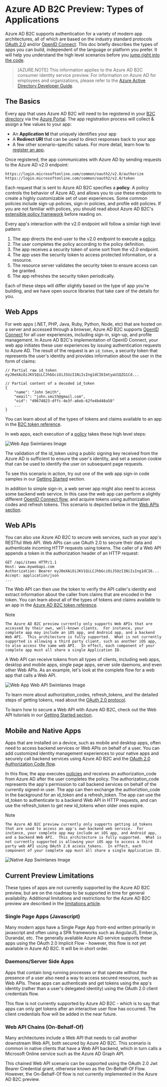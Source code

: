 <properties
    pageTitle="Azure AD B2C Preview | Microsoft Azure"
    description="The types of applications you can build in the Azure AD B2C preview."
    services="active-directory-b2c"
    documentationCenter=""
    authors="dstrockis"
    manager="msmbaldwin"
    editor=""/>

<tags
    ms.service="active-directory-b2c"
    ms.workload="identity"
    ms.tgt_pltfrm="na"
    ms.devlang="na"
    ms.topic="article"
    ms.date="12/22/2015"
    ms.author="dastrock"/>

# Azure AD B2C Preview: Types of Applications
Azure AD B2C supports authentication for a variety of modern app architectures, all of which are based on the industry standard protocols [OAuth 2.0](active-directory-b2c-reference-protocols.md) and/or [OpenID Connect](active-directory-b2c-reference-protocols.md).  This doc briefly describes the types of apps you can build, independent of the language or platform you prefer.  It will help you understand the high level scenarios before you [jump right into the code](active-directory-b2c-overview.md#getting-started).

> [AZURE.NOTE]
	This information applies to the Azure AD B2C consumer identity service preview.  For information on Azure AD for employees and organizations, 
	please refer to the [Azure Active Directory Developer Guide](active-directory-developers-guide.md).

## The Basics
Every app that uses Azure AD B2C will need to be registered in your [B2C directory](active-directory-b2c-get-started.md) via the [Azure Portal](https://portal.azure.com/).  The app registration process will collect & assign a few values to your app:

* An **Application Id** that uniquely identifies your app
* A **Redirect URI** that can be used to direct responses back to your app
* A few other scenario-specific values.  For more detail, learn how to [register an app](active-directory-b2c-app-registration.md).

Once registered, the app communicates with Azure AD by sending requests to the Azure AD v2.0 endpoint:

```
https://login.microsoftonline.com/common/oauth2/v2.0/authorize
https://login.microsoftonline.com/common/oauth2/v2.0/token
```

Each request that is sent to Azure AD B2C specifies a **policy**.  A policy controls the behavior of Azure AD, and allows you to use these endpoints to create a highly customizable set of user experiences.  Some common policies include sign-up policies, sign-in policies, and profile edit policies.  If you are not familiar with polices, you should read about Azure AD B2C's [extensible policy framework](active-directory-b2c-reference-policies.md) before reading on. 

Every app's interaction with the v2.0 endpoint will follow a similar high level pattern:

1. The app directs the end-user to the v2.0 endpoint to execute a [policy](active-directory-b2c-reference-policies.md).
2. The user completes the policy according to the policy definition.
3. The app receives a security token of some sort from the v2.0 endpoint.
4. The app uses the security token to access protected information, or a resource.
5. The resource server validates the security token to ensure access can be granted.
6. The app refreshes the security token periodically.

<!-- TODO: Need a page for libraries to link to -->
Each of these steps will differ slightly based on the type of app you're building, and we have open source libraries that take care of the details for you.

## Web Apps
For web apps (.NET, PHP, Java, Ruby, Python, Node, etc) that are hosted on a server and accessed through a browser, Azure AD B2C supports [OpenID Connect](active-directory-b2c-reference-protocols.md) for all user experiences, including sign-in, sign-up, and profile management.  In Azure AD B2C's implementation of OpenID Connect, your web app initiates these user experiences by issuing authentication requests to Azure AD.  The result of the request is an `id_token`, a security token that represents the user's identity and provides information about the user in the form of claims:

```
// Partial raw id_token
eyJ0eXAiOiJKV1QiLCJhbGciOiJSUzI1NiIsIng1dCI6ImtyaU1QZG1Cd...

// Partial content of a decoded id_token
{
    "name": "John Smith",
    "email": "john.smith@gmail.com",
    "oid": "d9674823-dffc-4e3f-a6eb-62fe4bd48a58"
    ...
}
```

You can learn about all of the types of tokens and claims available to an app in the [B2C token reference](active-directory-b2c-reference-tokens.md).

In web apps, each execution of a [policy](active-directory-b2c-reference-policies.md) takes these high level steps:

![Web App Swimlanes Image](./media/active-directory-b2c-apps/webapp.png)

The validation of the id_token using a public signing key received from the Azure AD is sufficient to ensure the user's identity, and set a session cookie that can be used to identify the user on subsequent page requests.

To see this scenario in action, try out one of the web app sign-in code samples in our [Getting Started](active-directory-b2c-overview.md#getting-started) section.

In addition to simple sign-in, a web server app might also need to access some backend web service.  In this case the web app can perform a slightly different [OpenID Connect flow](active-directory-b2c-reference-oidc.md), and acquire tokens using authorization codes and refresh tokens. This scenario is depicted below in the [Web APIs section](#web-apis.md).

<!--, and in our [WebApp-WebAPI Getting Started topic](active-directory-b2c-devquickstarts-web-api-dotnet.md).-->

## Web APIs
You can also use Azure AD B2C to secure web services, such as your app's RESTful Web API.  Web APIs can use OAuth 2.0 to secure their data and authenticate incoming HTTP requests using tokens.  The caller of a Web API appends a token in the authorization header of an HTTP request:

```
GET /api/items HTTP/1.1
Host: www.mywebapi.com
Authorization: Bearer eyJ0eXAiOiJKV1QiLCJhbGciOiJSUzI1NiIsIng1dCI6...
Accept: application/json
...
```

The Web API can then use the token to verify the API caller's identity and extract information about the caller from claims that are encoded in the token.  You can learn about all of the types of tokens and claims available to an app in the [Azure AD B2C token reference](active-directory-b2c-reference-tokens.md).

> [!NOTE]
>     The Azure AD B2C preview currently only supports Web APIs that are accessed by their own, well-known clients.  For instance, your complete app may include an iOS app, and Android app, and a backend Web API.  This architecture is fully supported.  What is not currently supported is allowing a third party client, such as another iOS app, to also access the same web API.  In effect, each component of your complete app must all share a single Application ID.
> 
> 
A Web API can receive tokens from all types of clients, including web apps, desktop and mobile apps, single page apps, server side daemons, and even other Web APIs.  As an example, let's look at the complete flow for a web app that calls a Web API.

![Web App Web API Swimlanes Image](./media/active-directory-b2c-apps/webapi.png)

To learn more about authorization_codes, refresh_tokens, and the detailed steps of getting tokens, read about the [OAuth 2.0 protocol](active-directory-b2c-reference-oauth-code.md).

To learn how to secure a Web API with Azure AD B2C, check out the Web API tutorials in our [Getting Started section](active-directory-b2c-overview.md#getting-started).

## Mobile and Native Apps
Apps that are installed on a device, such as mobile and desktop apps, often need to access backend services or Web APIs on behalf of a user.  You can add customized identity management experiences to your native apps and securely call backend services using Azure AD B2C and the [OAuth 2.0 Authorization Code flow](active-directory-b2c-reference-oauth-code.md).  

In this flow, the app executes [policies](active-directory-b2c-reference-policies.md) and receives an authorization_code from Azure AD after the user completes the policy.  The authorization_code represents the app's permission to call backend services on behalf of the currently signed-in user.  The app can then exchange the authoriztion_code in the background for an id_token and a refresh_token.  The app can use the id_token to authenticate to a backend Web API in HTTP requests, and can use the refresh_token to get new id_tokens when older ones expire.

> [!NOTE]
>     The Azure AD B2C preview currently only supports getting id_tokens that are used to access an app's own backend web service.  For instance, your complete app may include an iOS app, and Android app, and a backend Web API.  This architecture is fully supported.  What is not currently supported is allowing your iOS app to access a third party web API using OAuth 2.0 access_tokens.  In effect, each component of your complete app must all share a single Application ID.
> 
> 
![Native App Swimlanes Image](./media/active-directory-b2c-apps/native.png)

## Current Preview Limitations
These types of apps are not currently supported by the Azure AD B2C preview, but are on the roadmap to be supported in time for general availability.  Additional limitations and restrictions for the Azure AD B2C preview are described in the [limitations article](active-directory-b2c-limitations.md).

### Single Page Apps (Javascript)
Many modern apps have a Single Page App front-end written primarily in javascript and often using a SPA frameworks such as AngularJS, Ember.js, Durandal, etc.  The generally available Azure AD service supports these apps using the OAuth 2.0 Implicit Flow - however, this flow is not yet available in Azure AD B2C.  It will be in short order.

### Daemons/Server Side Apps
Apps that contain long running processes or that operate without the presence of a user also need a way to access secured resources, such as Web APIs.  These apps can authenticate and get tokens using the app's identity (rather than a user's delegated identity) using the OAuth 2.0 client credentials flow. 

This flow is not currently supported by Azure AD B2C - which is to say that apps can only get tokens after an interactive user flow has occurred.  The client credentials flow will be added in the near future.

### Web API Chains (On-Behalf-Of)
Many architectures include a Web API that needs to call another downstream Web API, both secured by Azure AD B2C.  This scenario is common in native clients that have a Web API backend, which in turn calls a Microsoft Online service such as the Azure AD Graph API.

This chained Web API scenario can be supported using the OAuth 2.0 Jwt Bearer Credential grant, otherwise known as the On-Behalf-Of Flow.  However, the On-Behalf-Of flow is not currently implemented in the Azure AD B2C preview.

